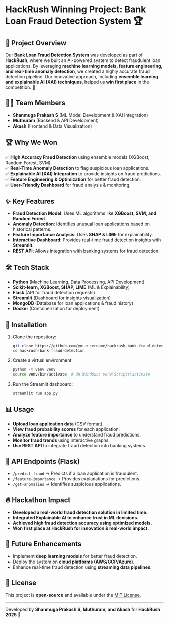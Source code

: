 # HackRush Winning Project: Bank Loan Fraud Detection System 🏆

## 🚀 Project Overview
Our **Bank Loan Fraud Detection System** was developed as part of **HackRush**, where we built an AI-powered system to detect fraudulent loan applications. By leveraging **machine learning models, feature engineering, and real-time anomaly detection**, we created a highly accurate fraud detection pipeline. Our innovative approach, including **ensemble learning and explainable AI (XAI) techniques**, helped us **win first place** in the competition. 🎉

## 👨‍💻 Team Members
- **Shanmuga Prakash S** (ML Model Development & XAI Integration)
- **Muthuram** (Backend & API Development)
- **Akash** (Frontend & Data Visualization)

## 🏆 Why We Won
✅ **High Accuracy Fraud Detection** using ensemble models (XGBoost, Random Forest, SVM).  
✅ **Real-Time Anomaly Detection** to flag suspicious loan applications.  
✅ **Explainable AI (XAI) Integration** to provide insights on fraud predictions.  
✅ **Feature Engineering & Optimization** for better fraud detection.  
✅ **User-Friendly Dashboard** for fraud analysis & monitoring.

## ✨ Key Features
- **Fraud Detection Model**: Uses ML algorithms like **XGBoost, SVM, and Random Forest**.
- **Anomaly Detection**: Identifies unusual loan applications based on historical patterns.
- **Feature Importance Analysis**: Uses **SHAP & LIME** for explainability.
- **Interactive Dashboard**: Provides real-time fraud detection insights with **Streamlit**.
- **REST API**: Allows integration with banking systems for fraud detection.

## 🛠️ Tech Stack
- **Python** (Machine Learning, Data Processing, API Development)
- **Scikit-learn, XGBoost, SHAP, LIME** (ML & Explainability)
- **Flask** (API for fraud detection requests)
- **Streamlit** (Dashboard for insights visualization)
- **MongoDB** (Database for loan applications & fraud history)
- **Docker** (Containerization for deployment)

## 🚀 Installation
1. Clone the repository:
   ```sh
   git clone https://github.com/yourusername/hackrush-bank-fraud-detection.git
   cd hackrush-bank-fraud-detection
   ```
2. Create a virtual environment:
   ```sh
   python -m venv venv
   source venv/bin/activate  # On Windows: venv\Scripts\activate
   ```

3. Run the Streamlit dashboard:
   ```sh
   streamlit run app.py
   ```

## 📊 Usage
- **Upload loan application data** (CSV format).
- **View fraud probability scores** for each application.
- **Analyze feature importance** to understand fraud predictions.
- **Monitor fraud trends** using interactive graphs.
- **Use REST API** to integrate fraud detection into banking systems.

## 📌 API Endpoints (Flask)
- `/predict-fraud` → Predicts if a loan application is fraudulent.
- `/feature-importance` → Provides explanations for predictions.
- `/get-anomalies` → Identifies suspicious applications.

## 🔥 Hackathon Impact
- **Developed a real-world fraud detection solution in limited time.**
- **Integrated Explainable AI to enhance trust in ML decisions.**
- **Achieved high fraud detection accuracy using optimized models.**
- **Won first place at HackRush for innovation & real-world impact.**

## 🤖 Future Enhancements
- Implement **deep learning models** for better fraud detection.
- Deploy the system on **cloud platforms (AWS/GCP/Azure)**.
- Enhance real-time fraud detection using **streaming data pipelines**.

## 📜 License
This project is **open-source** and available under the [MIT License](LICENSE).

---
Developed by **Shanmuga Prakash S, Muthuram, and Akash** for **HackRush 2025** 🚀

